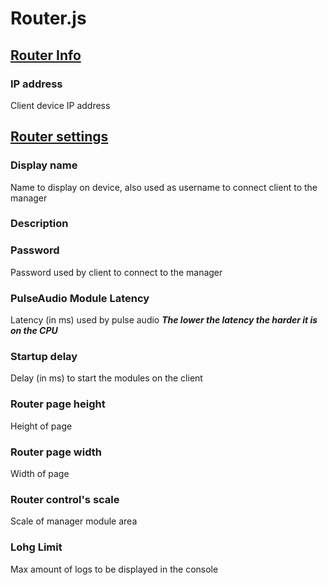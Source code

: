 
# Router.js

## <ins>Router Info </ins>
### IP address
Client device IP address

## <ins>Router settings </ins>

### Display name
Name to display on device, also used as username to connect client to the manager 

### Description

### Password 
Password used by client to connect to the manager

### PulseAudio Module Latency
Latency (in ms) used by pulse audio 
***The lower the latency the harder it is on the CPU***

### Startup delay
Delay (in ms) to start the modules on the client

### Router page height
Height of page

### Router page width
Width of page

### Router control's scale
Scale of manager module area

### Lohg Limit 
Max amount of logs to be displayed in the console


